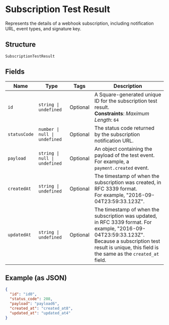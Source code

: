 <!-- Optimized: 2025-10-06 -->
<!-- RPM: 1.6.2.1.1.6.2.1_subscription-test-result_20251006 -->
<!-- Session: E2E RPM DNA Application -->
<!-- AOM: RND (Reggie & Dro) -->
<!-- COI: TECHNOLOGY -->
<!-- RPM: HIGH -->
<!-- ACTION: BUILD -->


# Subscription Test Result

Represents the details of a webhook subscription, including notification URL,
event types, and signature key.

## Structure

`SubscriptionTestResult`

## Fields

| Name | Type | Tags | Description |
|  --- | --- | --- | --- |
| `id` | `string \| undefined` | Optional | A Square-generated unique ID for the subscription test result.<br>**Constraints**: *Maximum Length*: `64` |
| `statusCode` | `number \| null \| undefined` | Optional | The status code returned by the subscription notification URL. |
| `payload` | `string \| null \| undefined` | Optional | An object containing the payload of the test event. For example, a `payment.created` event. |
| `createdAt` | `string \| undefined` | Optional | The timestamp of when the subscription was created, in RFC 3339 format.<br>For example, "2016-09-04T23:59:33.123Z". |
| `updatedAt` | `string \| undefined` | Optional | The timestamp of when the subscription was updated, in RFC 3339 format. For example, "2016-09-04T23:59:33.123Z".<br>Because a subscription test result is unique, this field is the same as the `created_at` field. |

## Example (as JSON)

```json
{
  "id": "id0",
  "status_code": 208,
  "payload": "payload6",
  "created_at": "created_at8",
  "updated_at": "updated_at4"
}
```
